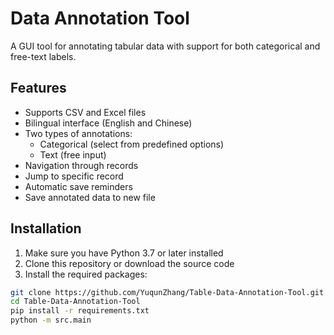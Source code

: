 # Data Annotation Tool

A GUI tool for annotating tabular data with support for both categorical and free-text labels.

## Features

- Supports CSV and Excel files
- Bilingual interface (English and Chinese)
- Two types of annotations:
  - Categorical (select from predefined options)
  - Text (free input)
- Navigation through records
- Jump to specific record
- Automatic save reminders
- Save annotated data to new file

## Installation

1. Make sure you have Python 3.7 or later installed
2. Clone this repository or download the source code
3. Install the required packages:

```bash
git clone https://github.com/YuqunZhang/Table-Data-Annotation-Tool.git
cd Table-Data-Annotation-Tool
pip install -r requirements.txt
python -m src.main
```
